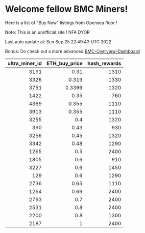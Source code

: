 # Welcome fellow BMC Miners!
Here is a list of "Buy Now" listings from Opensea floor !

Note: This is an unofficial site ! NFA DYOR

Last auto update at: Sun Sep 25 22:49:43 UTC 2022

Bonus: Do check out a more advanced [BMC-Overview-Dashboard](https://dune.com/defifunk/BMC-Overview-Dashboard)


|   ultra_miner_id |   ETH_buy_price |   hash_rewards |
|-----------------:|----------------:|---------------:|
|             3191 |          0.31   |           1310 |
|             3326 |          0.319  |           1330 |
|             3751 |          0.3399 |           1320 |
|             1422 |          0.35   |            760 |
|             4369 |          0.355  |           1110 |
|             3913 |          0.355  |           1110 |
|             3255 |          0.4    |           1320 |
|              390 |          0.43   |            930 |
|             3256 |          0.45   |           1320 |
|             3342 |          0.48   |           1290 |
|             1265 |          0.5    |           2400 |
|             1805 |          0.6    |            910 |
|             3227 |          0.6    |           1450 |
|              129 |          0.6    |           1290 |
|             2736 |          0.65   |           1110 |
|             1264 |          0.69   |           2400 |
|             2793 |          0.7    |           2400 |
|             2531 |          0.8    |           2400 |
|             2200 |          0.8    |           1300 |
|             2187 |          1      |           2400 |